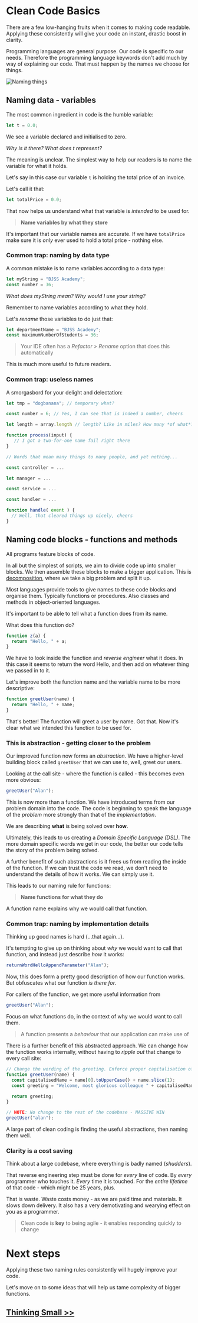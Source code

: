# Clean Code Basics

There are a few low-hanging fruits when it comes to making code readable. Applying these consistently will give your code an instant, drastic boost in clarity.

Programming languages are general purpose. Our code is specific to our needs. Therefore the programming language keywords don't add much by way of explaining our code. That must happen by the names we choose for things.

![Naming things](/images/naming-things.png)

## Naming data - variables

The most common ingredient in code is the humble variable:

```javascript
let t = 0.0;
```

We see a variable declared and initialised to zero.

_Why is it there? What does t represent?_

The meaning is unclear. The simplest way to help our readers is to name the variable for what it holds.

Let's say in this case our variable `t` is holding the total price of an invoice.

Let's call it that:

```javascript
let totalPrice = 0.0;
```

That now helps us understand what that variable is _intended_ to be used for.

> **Name variables by what they store**

It's important that our variable names are accurate. If we have `totalPrice` make sure it is _only_ ever used to hold a total price - nothing else.

### Common trap: naming by data type

A common mistake is to name variables according to a data type:

```javascript
let myString = "BJSS Academy";
const number = 36;
```

_What does myString mean? Why would I use your string?_

Remember to name variables according to what they hold.

Let's _rename_ those variables to do just that:

```javascript
let departmentName = "BJSS Academy";
const maximumNumberOfStudents = 36;
```

> Your IDE often has a _Refactor > Rename_ option that does this automatically

This is much more useful to future readers.

### Common trap: useless names

A smorgasbord for your delight and delectation:

```javascript
let tmp = "dogbanana"; // temporary what?

const number = 6; // Yes, I can see that is indeed a number, cheers

let length = array.length // length? Like in miles? How many *of what*?

function process(input) {
   // I got a two-for-one name fail right there
}

// Words that mean many things to many people, and yet nothing...

const controller = ...

let manager = ...

const service = ...

const handler = ...

function handle( event ) {
  // Well, that cleared things up nicely, cheers
}
```

## Naming code blocks - functions and methods

All programs feature blocks of code.

In all but the simplest of scripts, we aim to divide code up into smaller blocks. We then assemble these blocks to make a bigger application. This is [decomposition](https://www.bbc.co.uk/bitesize/topics/zkcqn39/articles/z8ngr82#zg73r2p), where we take a big problem and split it up.

Most languages provide tools to give names to these code blocks and organise them. Typically functions or procedures. Also classes and methods in object-oriented languages.

It's important to be able to tell what a function does from its name.

What does this function do?

```javascript
function z(a) {
  return "Hello, " + a;
}
```

We have to look inside the function and _reverse engineer_ what it does. In this case it seems to return the word Hello, and then add on whatever thing we passed in to it.

Let's improve both the function name and the variable name to be more descriptive:

```javascript
function greetUser(name) {
  return "Hello, " + name;
}
```

That's better! The function will greet a user by name. Got that. Now it's clear what we intended this function to be used for.

### This is abstraction - getting closer to the problem

Our improved function now forms an _abstraction_. We have a higher-level building block called `greetUser` that we can use to, well, greet our users.

Looking at the call site - where the function is called - this becomes even more obvious:

```javascript
greetUser("Alan");
```

This is now more than a function. We have introduced terms from our problem domain into the code. The code is beginning to speak the language of the _problem_ more strongly than that of the _implementation_.

We are describing **what** is being solved over **how**.

Ultimately, this leads to us creating a _Domain Specific Language (DSL)_. The more domain specific words we get in our code, the better our code tells the story of the problem being solved.

A further benefit of such abstractions is it frees us from reading the inside of the function.
If we can trust the code we read, we don't need to understand the details of how it works. We can simply use it.

This leads to our naming rule for functions:

> **Name functions for what they do**

A function name explains why we would call that function.

### Common trap: naming by implementation details

Thinking up good names is hard (...that again...).

It's tempting to give up on thinking about _why_ we would want to call that function, and instead just describe _how_ it works:

```javascript
returnWordHelloAppendParameter("Alan");
```

Now, this does form a pretty good description of how our function works. But obfuscates what our function _is there for_.

For callers of the function, we get more useful information from

```javascript
greetUser("Alan");
```

Focus on what functions do, in the context of why we would want to call them.

> A function presents a _behaviour_ that our application can make use of

There is a further benefit of this abstracted approach. We can change how the function works internally, without having to _ripple out_ that change to every call site:

```javascript
// Change the wording of the greeting. Enforce proper capitalisation of the name
function greetUser(name) {
  const capitalisedName = name[0].toUpperCase() + name.slice(1);
  const greeting = "Welcome, most glorious colleague " + capitalisedName;

  return greeting;
}

// NOTE: No change to the rest of the codebase - MASSIVE WIN
greetUser("alan");
```

A large part of clean coding is finding the useful abstractions, then naming them well.

### Clarity is a cost saving

Think about a large codebase, where everything is badly named (_shudders_).

That reverse engineering step must be done for _every_ line of code. By _every_ programmer who touches it. _Every_ time it is touched. For the _entire lifetime_ of that code - which might be 25 years, plus.

That is waste. Waste costs money - as we are paid time and materials. It slows down delivery. It also has a very demotivating and wearying effect on you as a programmer.

> Clean code is **key** to being agile - it enables responding quickly to change

# Next steps

Applying these two naming rules consistently will hugely improve your code.

Let's move on to some ideas that will help us tame complexity of bigger functions.

## [Thinking Small >>](/02thinkingsmall.md)
